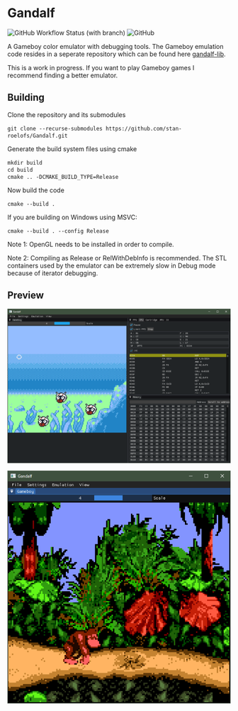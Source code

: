 # Gandalf
![GitHub Workflow Status (with branch)](https://img.shields.io/github/actions/workflow/status/stan-roelofs/Gandalf/cmake.yml?branch=main)
![GitHub](https://img.shields.io/github/license/stan-roelofs/Gandalf)

A Gameboy color emulator with debugging tools. The Gameboy emulation code resides in a seperate repository which can be found here [gandalf-lib](https://github.com/stan-roelofs/gandalf-lib). 


This is a work in progress. If you want to play Gameboy games I recommend finding a better emulator.

## Building
Clone the repository and its submodules

```
git clone --recurse-submodules https://github.com/stan-roelofs/Gandalf.git
```

Generate the build system files using cmake

```
mkdir build
cd build
cmake .. -DCMAKE_BUILD_TYPE=Release
```

Now build the code
```
cmake --build .
```

If you are building on Windows using MSVC: 
```
cmake --build . --config Release
```

Note 1: OpenGL needs to be installed in order to compile. 

Note 2: Compiling as Release or RelWithDebInfo is recommended. The STL containers used by the emulator can be extremely slow in Debug mode because of iterator debugging. 

## Preview
![gold.png](data/gold.png)

![dkc.png](data/dkc.png)